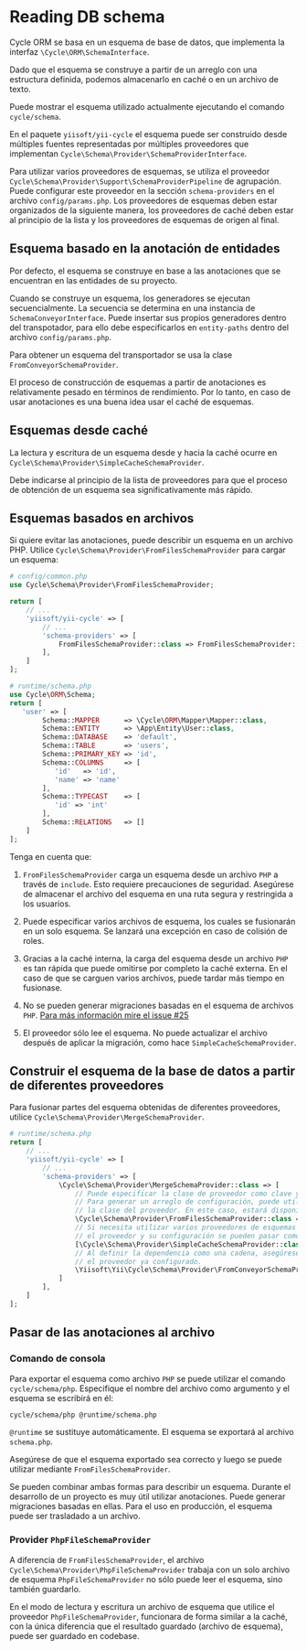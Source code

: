 # Reading DB schema

Cycle ORM se basa en un esquema de base de datos, que implementa la interfaz `\Cycle\ORM\SchemaInterface`.

Dado que el esquema se construye a partir de un arreglo con una estructura definida, podemos almacenarlo en caché o en un archivo de texto.

Puede mostrar el esquema utilizado actualmente ejecutando el comando `cycle/schema`.

En el paquete `yiisoft/yii-cycle` el esquema puede ser construido desde múltiples fuentes representadas por múltiples proveedores que implementan
`Cycle\Schema\Provider\SchemaProviderInterface`.

Para utilizar varios proveedores de esquemas, se utiliza el proveedor `Cycle\Schema\Provider\Support\SchemaProviderPipeline`
de agrupación. Puede configurar este proveedor en la sección `schema-providers` en el archivo `config/params.php`.
Los proveedores de esquemas deben estar organizados de la siguiente manera, los proveedores de caché deben estar al principio de la lista y los proveedores de esquemas de origen al final.


## Esquema basado en la anotación de entidades

Por defecto, el esquema se construye en base a las anotaciones que se encuentran en las entidades de su proyecto.

Cuando se construye un esquema, los generadores se ejecutan secuencialmente. La secuencia se determina en una instancia de
`SchemaConveyorInterface`. Puede insertar sus propios generadores dentro del transpotador, para ello debe especificarlos en
`entity-paths` dentro del archivo `config/params.php`.

Para obtener un esquema del transportador se usa la clase `FromConveyorSchemaProvider`.

El proceso de construcción de esquemas a partir de anotaciones es relativamente pesado en términos de rendimiento. Por lo tanto, en caso de
usar anotaciones es una buena idea usar el caché de esquemas.

## Esquemas desde caché

La lectura y escritura de un esquema desde y hacia la caché ocurre en `Cycle\Schema\Provider\SimpleCacheSchemaProvider`.

Debe indicarse al principio de la lista de proveedores para que el proceso de obtención de un esquema sea significativamente más rápido.

## Esquemas basados en archivos

Si quiere evitar las anotaciones, puede describir un esquema en un archivo PHP.
Utilice `Cycle\Schema\Provider\FromFilesSchemaProvider` para cargar un esquema:

```php
# config/common.php
use Cycle\Schema\Provider\FromFilesSchemaProvider;

return [
    // ...
    'yiisoft/yii-cycle' => [
        // ...
        'schema-providers' => [
            FromFilesSchemaProvider::class => FromFilesSchemaProvider::config(fiels: ['@runtime/schema.php']),
        ],
    ]
];
```

```php
# runtime/schema.php
use Cycle\ORM\Schema;
return [
   'user' => [
        Schema::MAPPER      => \Cycle\ORM\Mapper\Mapper::class,
        Schema::ENTITY      => \App\Entity\User::class,
        Schema::DATABASE    => 'default',
        Schema::TABLE       => 'users',
        Schema::PRIMARY_KEY => 'id',
        Schema::COLUMNS     => [
           'id'   => 'id',
           'name' => 'name'
        ],
        Schema::TYPECAST    => [
           'id' => 'int'
        ],
        Schema::RELATIONS   => []
    ]
];
```

Tenga en cuenta que:

1. `FromFilesSchemaProvider` carga un esquema desde un archivo `PHP` a través de `include`. Esto requiere precauciones de seguridad.
   Asegúrese de almacenar el archivo del esquema en una ruta segura y restringida a los usuarios.
2. Puede especificar varios archivos de esquema, los cuales se fusionarán en un solo esquema.
Se lanzará una excepción en caso de colisión de roles.

3. Gracias a la caché interna, la carga del esquema desde un archivo `PHP` es tan rápida que puede omitirse por completo la caché externa.
En el caso de que se carguen varios archivos, puede tardar más tiempo en fusionase.
4. No se pueden generar migraciones basadas en el esquema de archivos `PHP`. [Para más información mire el issue #25](https://github.com/yiisoft/yii-cycle/issues/25)
5. El proveedor sólo lee el esquema. No puede actualizar el archivo después de aplicar la migración, como hace `SimpleCacheSchemaProvider`.

## Construir el esquema de la base de datos a partir de diferentes proveedores

Para fusionar partes del esquema obtenidas de diferentes proveedores, utilice `Cycle\Schema\Provider\MergeSchemaProvider`.

```php
# runtime/schema.php
return [
    // ...
    'yiisoft/yii-cycle' => [
        // ...
        'schema-providers' => [
            \Cycle\Schema\Provider\MergeSchemaProvider::class => [
                // Puede especificar la clase de proveedor como clave y la configuración como valor.
                // Para generar un arreglo de configuración, puede utilizar el método estático `config()` de
                // la clase del proveedor. En este caso, estará disponible el autocompletado.
                \Cycle\Schema\Provider\FromFilesSchemaProvider::class => ['files' => ['@src/schema.php']],
                // Si necesita utilizar varios proveedores de esquemas con el mismo nombre,
                // el proveedor y su configuración se pueden pasar como un arreglo de dos elementos.
                [\Cycle\Schema\Provider\SimpleCacheSchemaProvider::class, ['key' => 'cycle-schema']],
                // Al definir la dependencia como una cadena, asegúrese de que el contenedor proporciona
                // el proveedor ya configurado.
                \Yiisoft\Yii\Cycle\Schema\Provider\FromConveyorSchemaProvider::class,
            ]
        ],
    ]
];
```

## Pasar de las anotaciones al archivo

### Comando de consola

Para exportar el esquema como archivo `PHP` se puede utilizar el comando `cycle/schema/php`.
Especifique el nombre del archivo como argumento y el esquema se escribirá en él:

```bash
cycle/schema/php @runtime/schema.php
```

`@runtime` se sustituye automáticamente. El esquema se exportará al archivo `schema.php`.

Asegúrese de que el esquema exportado sea correcto y luego se puede utilizar mediante `FromFilesSchemaProvider`.

Se pueden combinar ambas formas para describir un esquema. Durante el desarrollo de un proyecto es muy útil utilizar anotaciones. Puede generar
migraciones basadas en ellas. Para el uso en producción, el esquema puede ser trasladado a un archivo.

### Provider `PhpFileSchemaProvider`

A diferencia de `FromFilesSchemaProvider`, el archivo `Cycle\Schema\Provider\PhpFileSchemaProvider` trabaja con un solo
archivo de esquema `PhpFileSchemaProvider` no sólo puede leer el esquema, sino también guardarlo.

En el modo de lectura y escritura un archivo de esquema que utilice el proveedor `PhpFileSchemaProvider`, funcionara de forma similar a la caché, con
la única diferencia que el resultado guardado (archivo de esquema), puede ser guardado en codebase.
